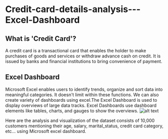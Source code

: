 # Credit-card-details-analysis---Excel-Dashboard

## What is 'Credit Card'?
A credit card is a transactional card that enables the holder to make purchases of goods and services or withdraw advance cash on credit. It is issued by banks and financial institutions to bring convenience of payment.

## Excel Dashboard
Microsoft Excel enables users to identify trends, organize and sort data into meaningful categories. It doesn't limit within these functions. We can also create variety of dashboards using excel.The Excel Dashboard is used to display overviews of large data tracks. Excel Dashboards use dashboard elements like tables, charts, and gauges to show the overviews. 
![alt text](https://img-prod-cms-rt-microsoft-com.akamaized.net/cms/api/am/imageFileData/RE4r1u3?ver=b726&q=90&m=2&h=768&w=1024&b=%23FFFFFFFF&aim=true)

 Here are the analysis and visualization of the dataset consists of 10,000 customers mentioning their age, salary, marital_status, credit card category, etc... using Microsoft excel dashboard.
